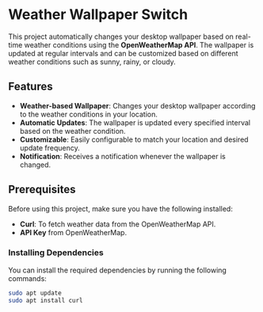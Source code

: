 # **Weather Wallpaper Switch**

This project automatically changes your desktop wallpaper based on real-time weather conditions using the **OpenWeatherMap API**. The wallpaper is updated at regular intervals and can be customized based on different weather conditions such as sunny, rainy, or cloudy.

## **Features**

- **Weather-based Wallpaper**: Changes your desktop wallpaper according to the weather conditions in your location.
- **Automatic Updates**: The wallpaper is updated every specified interval based on the weather condition.
- **Customizable**: Easily configurable to match your location and desired update frequency.
- **Notification**: Receives a notification whenever the wallpaper is changed.

## **Prerequisites**

Before using this project, make sure you have the following installed:

- **Curl**: To fetch weather data from the OpenWeatherMap API.
- **API Key** from OpenWeatherMap.

### **Installing Dependencies**

You can install the required dependencies by running the following commands:

```bash
sudo apt update
sudo apt install curl
